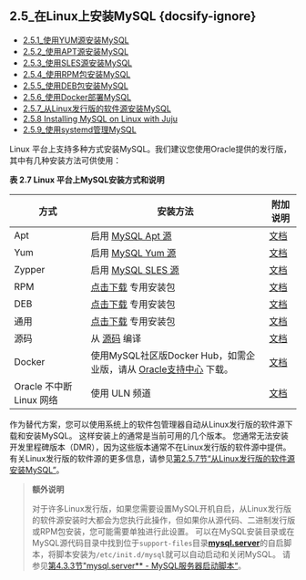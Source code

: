 ## 2.5_在Linux上安装MySQL {docsify-ignore}

- [2.5.1_使用YUM源安装MySQL](docs/ch2/2.5.1_使用YUM源安装MySQL.md)
- [2.5.2_使用APT源安装MySQL](docs/ch2/2.5.2_使用APT源安装MySQL.md)
- [2.5.3_使用SLES源安装MySQL](docs/ch2/2.5.3_使用SLES源安装MySQL.md)
- [2.5.4_使用RPM包安装MySQL](docs/ch2/2.5.4_使用RPM包安装MySQL.md)
- [2.5.5_使用DEB包安装MySQL](docs/ch2/2.5.5_使用DEB包安装MySQL.md)
- [2.5.6_使用Docker部署MySQL](docs/ch2/2.5.6_使用Docker部署MySQL.md)
- [2.5.7_从Linux发行版的软件源安装MySQL](docs/ch2/2.5.7_从Linux发行版的软件源安装MySQL.md)
- [2.5.8 Installing MySQL on Linux with Juju](https://dev.mysql.com/doc/refman/8.0/en/linux-installation-juju.html)
- [2.5.9_使用systemd管理MySQL](使用systemd管理MySQL)

Linux 平台上支持多种方式安装MySQL。我们建议您使用Oracle提供的发行版，其中有几种安装方法可供使用：



**表 2.7 Linux 平台上MySQL安装方式和说明**

| 方式                     | 安装方法                                                     | 附加说明                                                     |
| ------------------------ | ------------------------------------------------------------ | ------------------------------------------------------------ |
| Apt                      | 启用 [MySQL Apt 源](https://dev.mysql.com/downloads/repo/apt/) | [文档](docs/ch2/2.5.2_使用APT源安装MySQL.md)                 |
| Yum                      | 启用 [MySQL Yum 源](https://dev.mysql.com/downloads/repo/yum/) | [文档](docs/ch2/2.5.1_使用YUM源安装MySQL.md)                 |
| Zypper                   | 启用 [MySQL SLES 源](https://dev.mysql.com/downloads/repo/suse/) | [文档](docs/ch2/2.5.3_使用SLES源安装MySQL.md)                |
| RPM                      | [点击下载](https://dev.mysql.com/downloads/mysql/) 专用安装包 | [文档](hdocs/ch2/2.5.4_使用RPM包安装MySQL.md)                |
| DEB                      | [点击下载](https://dev.mysql.com/downloads/mysql/) 专用安装包 | [文档](docs/ch2/2.5.5_使用DEB包安装MySQL.md)                 |
| 通用                     | [点击下载](https://dev.mysql.com/downloads/mysql/) 专用安装包 | [文档](https://dev.mysql.com/doc/refman/8.0/en/binary-installation.html) |
| 源码                     | 从 [源码](https://dev.mysql.com/downloads/mysql/) 编译       | [文档](https://dev.mysql.com/doc/refman/8.0/en/source-installation.html) |
| Docker                   | 使用MySQL社区版Docker Hub，如需企业版，请从 [Oracle支持中心](https://support.oracle.com/) 下载。 | [文档](docs/ch2/2.5.6_使用Docker部署MySQL.mdl)               |
| Oracle 不中断 Linux 网络 | 使用 ULN 频道                                                | [文档](https://dev.mysql.com/doc/refman/8.0/en/uln-installation.html) |

作为替代方案，您可以使用系统上的软件包管理器自动从Linux发行版的软件源下载和安装MySQL。 这样安装上的通常是当前可用的几个版本。 您通常无法安装开发里程碑版本（DMR），因为这些版本通常不在Linux发行版的软件源中提供。 有关Linux发行版的软件源的更多信息，请参见[第2.5.7节“从Linux发行版的软件源安装MySQL”](docs/ch2/2.5.7_从Linux发行版的软件源安装MySQL.md)。

> **额外说明**
>
> 对于许多Linux发行版，如果您需要设置MySQL开机自启，从Linux发行版的软件源安装时大都会为您执行此操作，但如果你从源代码、二进制发行版或RPM包安装，您可能需要单独进行此设置。 可以在MySQL安装目录或在MySQL源代码目录中找到位于`support-files`目录[**mysql.server**](https://dev.mysql.com/doc/refman/8.0/en/mysql-server.html)的自启脚本，将脚本安装为`/etc/init.d/mysql`就可以自动启动和关闭MySQL。 请参见[第4.3.3节"mysql.server**  -  MySQL服务器启动脚本“](https://dev.mysql.com/doc/refman/8.0/en/mysql-server.html)。